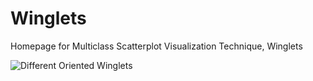 # Winglets
Homepage for Multiclass Scatterplot Visualization Technique, Winglets


![Different Oriented Winglets](
https://raw.githubusercontent.com/deardeer/Winglets/gh-pages/images/diff_orient.png)
